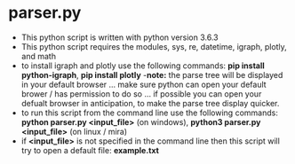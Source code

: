 # parser.py
- This python script is written with python version 3.6.3
- This python script requires the modules, sys, re, datetime, igraph, plotly, and math
- to install igraph and plotly use the following commands:
**pip install python-igraph**,
**pip install plotly**
-**note:** the parse tree will be displayed in your default browser ...
       make sure python can open your default brower / has permission to do so ...
       if possible you can open your defualt browser in anticipation, to make the parse tree display quicker.
- to run this script from the command line use the following commands:
**python parser.py <input_file>** (on windows),
**python3 parser.py <input_file>** (on linux / mira)
- if **<input_file>** is not specified in the command line then this script will try to open a default file: **example.txt**

